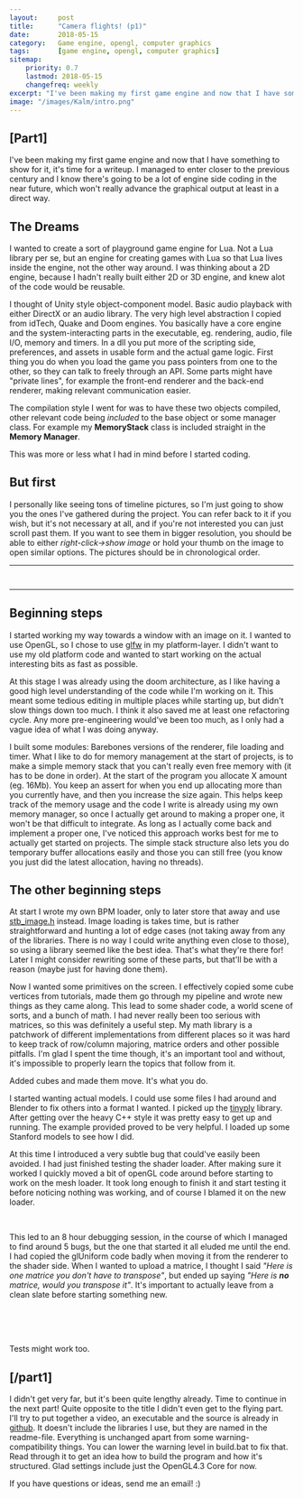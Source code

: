 ```yaml
---
layout:     post
title:      "Camera flights! (p1)"
date:       2018-05-15
category:   Game engine, opengl, computer graphics
tags:       [game engine, opengl, computer graphics]
sitemap:
    priority: 0.7
    lastmod: 2018-05-15
    changefreq: weekly
excerpt: "I've been making my first game engine and now that I have something to show for it, it's time for a writeup. I managed to enter closer to the previous century [...]"
image: "/images/Kalm/intro.png"
---
```


<!--[//]: # (COMMENT EXAMPLE)-->
<!--[//]: # (TODO(Kasper): Move gallery somewhere else, or hide and load with javascript)-->


## [Part1]
I've been making my first game engine and now that I have something to show for it, it's time for a writeup. I managed to enter closer to the previous century and I know there's going to be a lot of engine side coding in the near future, which won't really advance the graphical output at least in a direct way.

## The Dreams
I wanted to create a sort of playground game engine for Lua. Not a Lua library per se, but an engine for creating games with Lua so that Lua lives inside the engine, not the other way around. I was thinking about a 2D engine, because I hadn't really built either 2D or 3D engine, and knew alot of the code would be reusable.

I thought of Unity style object-component model. Basic audio playback with either DirectX or an audio library. The very high level abstraction I copied from idTech, Quake and Doom engines. You basically have a core engine and the system-interacting parts in the executable, eg. rendering, audio, file I/O, memory and timers. In a dll you put more of the scripting side, preferences, and assets in usable form and the actual game logic. First thing you do when you load the game you pass pointers from one to the other, so they can talk to freely through an API. Some parts might have "private lines", for example the front-end renderer and the back-end renderer, making relevant communication easier.

The compilation style I went for was to have these two objects compiled, other relevant code being *included* to the base object or some manager class. For example my **MemoryStack** class is included straight in the **Memory Manager**.

This was more or less what I had in mind before I started coding.

## But first
I personally like seeing tons of timeline pictures, so I'm just going to show you the ones I've gathered during the project.
You can refer back to it if you wish, but it's not necessary at all, and if you're not interested you can just scroll past them.
If you want to see them in bigger resolution, you should be able to either *right-click->show image* or hold your thumb on
the image to open similar options. The pictures should be in chronological order.

<hr />

<div class="box"><p>
<span class="image fit"><img src="{{ "/images/Kalm_logo_padded.png" | absolute_url }}" alt="" /></span>
<div class="box alt">
<div class="row 50% uniform">
<div class="4u"><span class="image fit"><img src="{{ "/images/Kalm/gallery/images1.png" | absolute_url }}" alt="" /></span></div>
<div class="4u"><span class="image fit"><img src="{{ "/images/Kalm/gallery/images2.png" | absolute_url }}" alt="" /></span></div>
<div class="4u$"><span class="image fit"><img src="{{ "/images/Kalm/gallery/images3.png" | absolute_url }}" alt="" /></span></div>
<!-- Break -->
<div class="4u"><span class="image fit"><img src="{{ "/images/Kalm/gallery/images4.png" | absolute_url }}" alt="" /></span></div>
<div class="4u"><span class="image fit"><img src="{{ "/images/Kalm/gallery/images5.png" | absolute_url }}" alt="" /></span></div>
<div class="4u$"><span class="image fit"><img src="{{ "/images/Kalm/gallery/images6.png" | absolute_url }}" alt="" /></span></div>
<!-- Break -->
<div class="4u"><span class="image fit"><img src="{{ "/images/Kalm/gallery/images7.png" | absolute_url }}" alt="" /></span></div>
<div class="4u"><span class="image fit"><img src="{{ "/images/Kalm/gallery/images8.png" | absolute_url }}" alt="" /></span></div>
<div class="4u$"><span class="image fit"><img src="{{ "/images/Kalm/gallery/images9.png" | absolute_url }}" alt="" /></span></div>
<!-- Break -->
<div class="4u"><span class="image fit"><img src="{{ "/images/Kalm/gallery/images10.png" | absolute_url }}" alt="" /></span></div>
<div class="4u"><span class="image fit"><img src="{{ "/images/Kalm/gallery/images11.png" | absolute_url }}" alt="" /></span></div>
<div class="4u$"><span class="image fit"><img src="{{ "/images/Kalm/gallery/images12.png" | absolute_url }}" alt="" /></span></div>
<!-- Break -->
<div class="4u"><span class="image fit"><img src="{{ "/images/Kalm/gallery/images13.png" | absolute_url }}" alt="" /></span></div>
<div class="4u"><span class="image fit"><img src="{{ "/images/Kalm/gallery/images14.png" | absolute_url }}" alt="" /></span></div>
<div class="4u$"><span class="image fit"><img src="{{ "/images/Kalm/gallery/images15.png" | absolute_url }}" alt="" /></span></div>
<!-- Break -->
<div class="4u"><span class="image fit"><img src="{{ "/images/Kalm/gallery/images16.png" | absolute_url }}" alt="" /></span></div>
<div class="4u"><span class="image fit"><img src="{{ "/images/Kalm/gallery/images17.png" | absolute_url }}" alt="" /></span></div>
<div class="4u$"><span class="image fit"><img src="{{ "/images/Kalm/gallery/images18.png" | absolute_url }}" alt="" /></span></div>
<!-- Break -->
<div class="4u"><span class="image fit"><img src="{{ "/images/Kalm/gallery/images19.png" | absolute_url }}" alt="" /></span></div>
<div class="4u"><span class="image fit"><img src="{{ "/images/Kalm/gallery/images20.png" | absolute_url }}" alt="" /></span></div>
<div class="4u$"><span class="image fit"><img src="{{ "/images/Kalm/gallery/images21.png" | absolute_url }}" alt="" /></span></div>
<!-- Break -->
<div class="4u"><span class="image fit"><img src="{{ "/images/Kalm/gallery/images22.png" | absolute_url }}" alt="" /></span></div>
<div class="4u"><span class="image fit"><img src="{{ "/images/Kalm/gallery/images23.png" | absolute_url }}" alt="" /></span></div>
<div class="4u$"><span class="image fit"><img src="{{ "/images/Kalm/gallery/images24.png" | absolute_url }}" alt="" /></span></div>
<!-- Break -->
<div class="4u"><span class="image fit"><img src="{{ "/images/Kalm/gallery/images25.png" | absolute_url }}" alt="" /></span></div>
<div class="4u"><span class="image fit"><img src="{{ "/images/Kalm/gallery/images26.png" | absolute_url }}" alt="" /></span></div>
<div class="4u$"><span class="image fit"><img src="{{ "/images/Kalm/gallery/images27.png" | absolute_url }}" alt="" /></span></div>
<!-- Break -->
<div class="4u"><span class="image fit"><img src="{{ "/images/Kalm/gallery/images28.png" | absolute_url }}" alt="" /></span></div>
<div class="4u$"><span class="image fit"><img src="{{ "/images/Kalm/gallery/images29.png" | absolute_url }}" alt="" /></span></div>
</div>
</div>
</p></div>

<hr />


## Beginning steps

I started working my way towards a window with an image on it. I wanted to use OpenGL, so I chose to use [glfw][glfw] in my platform-layer. I didn't want to use my old platform code and wanted to start working on the actual interesting bits as fast as possible.

At this stage I was already using the doom architecture, as I like having a good high level understanding of the code while I'm working on it. This meant some tedious editing in multiple places while starting up, but didn't slow things down too much. I think it also saved me at least one refactoring cycle. Any more pre-engineering would've been too much, as I only had a vague idea of what I was doing anyway.

I built some modules: Barebones versions of the renderer, file loading and timer. What I like to do for memory management at the start of projects, is to make a simple memory stack that you can't really even free memory with (it has to be done in order). At the start of the program you allocate X amount (eg. 16Mb). You keep an assert for when you end up allocating more than you currently have, and then you increase the size again. This helps keep track of the memory usage and the code I write is already using my own memory manager, so once I actually get around to making a proper one, it won't be that difficult to integrate. As long as I actually come back and implement a proper one, I've noticed this approach works best for me to actually get started on projects. The simple stack structure also lets you do temporary buffer allocations easily and those you can still free (you know you just did the latest allocation, having no threads).

## The other beginning steps

At start I wrote my own BPM loader, only to later store that away and use [stb_image.h][stb] instead. Image loading is takes time, but is rather straightforward and hunting a lot of edge cases (not taking away from any of the libraries. There is no way I could write anything even close to those), so using a library seemed like the best idea. That's what they're there for! Later I might consider rewriting some of these parts, but that'll be with a reason (maybe just for having done them).

Now I wanted some primitives on the screen. I effectively copied some cube vertices from tutorials, made them go through my pipeline and wrote new things as they came along. This lead to some shader code, a world scene of sorts, and a bunch of math. I had never really been too serious with matrices, so this was definitely a useful step. My math library is a patchwork of different implementations from different places so it was hard to keep track of row/column majoring, matrice orders and other possible pitfalls. I'm glad I spent the time though, it's an important tool and without, it's impossible to properly learn the topics that follow from it.

Added cubes and made them move. It's what you do.

I started wanting actual models. I could use some files I had around and Blender to fix others into a format I wanted. I picked up the [tinyply][tinyply] library. After getting over the heavy C++ style it was pretty easy to get up and running. The example provided proved to be very helpful. I loaded up some Stanford models to see how I did.

<div class="box">
<p>
At this time I introduced a very subtle bug that could've easily been avoided. I had just finished testing the shader loader. After making sure it worked I quickly moved a bit of openGL code around before starting to work on the mesh loader. It took long enough to finish it and start testing it before noticing nothing was working, and of course I blamed it on the new loader.
</p><br />

<p>
This led to an 8 hour debugging session, in the course of which I managed to find around 5 bugs, but the one that started it all eluded me until the end. I had copied the glUniform code badly when moving it from the renderer to the shader side. When I wanted to upload a matrice, I thought I said <em>"Here is one matrice you don't have to transpose"</em>, but ended up saying <em>"Here is <strong>no</strong> matrice, would you transpose it"</em>. It's important to actually leave from a clean slate before starting something new.
</p> <br />

<br />
<br />

<p>
Tests might work too.
</p>
</div>

## [/part1]

I didn't get very far, but it's been quite lengthy already. Time to continue in the next part!
Quite opposite to the title I didn't even get to the flying part. I'll try to put together a video,
an executable and the source is already in [github][kalm_barrel_gh]. It doesn't include the libraries I use,
but they are named in the readme-file. Everything is unchanged apart from some warning-compatibility things.
You can lower the warning level in build.bat to fix that. Read through it to get an idea how to build the 
program and how it's structured. Glad settings include just the OpenGL4.3 Core for now.

If you have questions or ideas, send me an email! :)


[glfw]: http://www.glfw.org/                                                        "glfw"
[stb]: https://github.com/nothings/stb                                              "stb"
[tinyply]: https://github.com/ddiakopoulos/tinyply                                  "tinyply"
[kalm_gh]: https://github.com/schme/KalmEngine                                      "kalmengine"
[kalm_barrel_gh]: https://github.com/schme/KalmEngine/releases/tag/v0.001_barrels   "kalm_barrel_gh"
